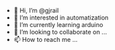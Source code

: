 - 👋 Hi, I’m @gjrail
- 👀 I’m interested in automatization
- 🌱 I’m currently learning arduino
- 💞️ I’m looking to collaborate on ...
- 📫 How to reach me ...

<!---
gjrail/gjrail is a ✨ special ✨ repository because its `README.md` (this file) appears on your GitHub profile.
You can click the Preview link to take a look at your changes.
--->
